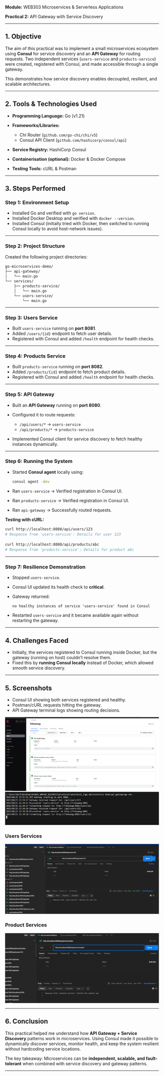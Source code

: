 
**Module:** WEB303 Microservices & Serverless Applications

**Practical 2:** API Gateway with Service Discovery

---

## 1. Objective

The aim of this practical was to implement a small microservices ecosystem using **Consul** for service discovery and an **API Gateway** for routing requests. Two independent services (`users-service` and `products-service`) were created, registered with Consul, and made accessible through a single gateway.

This demonstrates how service discovery enables decoupled, resilient, and scalable architectures.

---

## 2. Tools & Technologies Used

* **Programming Language:** Go (v1.21)
* **Frameworks/Libraries:**

  * Chi Router (`github.com/go-chi/chi/v5`)
  * Consul API Client (`github.com/hashicorp/consul/api`)
* **Service Registry:** HashiCorp Consul
* **Containerisation (optional):** Docker & Docker Compose
* **Testing Tools:** cURL & Postman

---

## 3. Steps Performed

### Step 1: Environment Setup

* Installed Go and verified with `go version`.
* Installed Docker Desktop and verified with `docker --version`.
* Installed Consul (initially tried with Docker, then switched to running Consul locally to avoid host-network issues).

---

### Step 2: Project Structure

Created the following project directories:

```
go-microservices-demo/
├── api-gateway/
│   └── main.go
└── services/
    ├── products-service/
    │   └── main.go
    └── users-service/
        └── main.go
```

---

### Step 3: Users Service

* Built `users-service` running on **port 8081**.
* Added `/users/{id}` endpoint to fetch user details.
* Registered with Consul and added `/health` endpoint for health checks.

---

### Step 4: Products Service

* Built `products-service` running on **port 8082**.
* Added `/products/{id}` endpoint to fetch product details.
* Registered with Consul and added `/health` endpoint for health checks.

---

### Step 5: API Gateway

* Built an **API Gateway** running on **port 8080**.
* Configured it to route requests:

  * `/api/users/*` → `users-service`
  * `/api/products/*` → `products-service`
* Implemented Consul client for service discovery to fetch healthy instances dynamically.

---

### Step 6: Running the System

* Started **Consul agent** locally using:

  ```bash
  consul agent -dev
  ```
* Ran `users-service` → Verified registration in Consul UI.
* Ran `products-service` → Verified registration in Consul UI.
* Ran `api-gateway` → Successfully routed requests.

**Testing with cURL:**

```bash
curl http://localhost:8080/api/users/123
# Response from 'users-service': Details for user 123

curl http://localhost:8080/api/products/abc
# Response from 'products-service': Details for product abc
```

---

### Step 7: Resilience Demonstration

* Stopped `users-service`.
* Consul UI updated its health check to **critical**.
* Gateway returned:

  ```
  no healthy instances of service 'users-service' found in Consul
  ```
* Restarted `users-service` and it became available again without restarting the gateway.

---

## 4. Challenges Faced

* Initially, the services registered to Consul running inside Docker, but the gateway (running on host) couldn’t resolve them.
* Fixed this by **running Consul locally** instead of Docker, which allowed smooth service discovery.

---

## 5. Screenshots

* Consul UI showing both services registered and healthy.
* Postman/cURL requests hitting the gateway.
* API Gateway terminal logs showing routing decisions.

![alt text](image.png)
![alt text](image-1.png)

### Users Services 
![alt text](image-2.png)

### Product Services
![alt text](image-3.png)

---

## 6. Conclusion

This practical helped me understand how **API Gateway + Service Discovery** patterns work in microservices. Using Consul made it possible to dynamically discover services, monitor health, and keep the system resilient without hardcoding service locations.

The key takeaway: Microservices can be **independent, scalable, and fault-tolerant** when combined with service discovery and gateway patterns.

---


